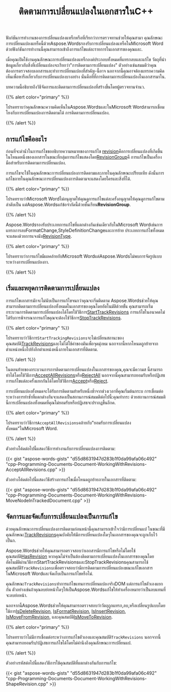 ﻿---
title: ติดตามการเปลี่ยนแปลงในเอกสารในC++
second_title: Aspose.WordsสำหรับC++
articleTitle: ติดตามการเปลี่ยนแปลงในเอกสาร
linktitle: ติดตามการเปลี่ยนแปลงในเอกสาร
description: "ติดตามการเปลี่ยนแปลงเนื้อหาและการจัดรูปแบบที่คุณหรือผู้อื่นโดยใช้C++ เข้าถึงการแก้ไขแต่ละรายการในเอกสารและใช้คุณสมบัติต่างๆกับพวกเขา."
type: docs
weight: 270
url: /th/cpp/track-changes-in-a-document/
---

ฟังก์ชันการทำงานของการเปลี่ยนแปลงแทร็กหรือที่เรียกว่าการตรวจทานช่วยให้คุณสามา คุณลักษณะการเปลี่ยนแปลงแทร็คนี้ด้วยAspose.Wordsรองรับการเปลี่ยนแปลงแทร็คในMicrosoft Word ด้วยฟังก์ชันการทำงานนี้คุณสามารถเข้าถึงการแก้ไขแต่ละรายการในเอกสารของคุณและ.

เมื่อคุณเปิดใช้งานคุณลักษณะการเปลี่ยนแปลงแทร็กองค์ประกอบทั้งหมดที่แทรกลบและแก้ไข วัตถุที่นำข้อมูลเกี่ยวกับสิ่งที่เปลี่ยนแปลงจะเรียกว่า"การติดตามการเปลี่ยนแปลง" ตัวอย่างเช่นสมมติว่าคุณต้องการตรวจสอบเอกสารและทำการเปลี่ยนแปลงที่สำคัญ-นี้อาจ นอกจากนี้คุณอาจต้องแทรกความคิดเห็นเพื่อหารือเกี่ยวกับการเปลี่ยนแปลงบางอย่าง นั่นคือที่ที่การติดตามการเปลี่ยนแปลงในเอกสารมาใน.

บทความนี้อธิบายถึงวิธีจัดการและติดตามการเปลี่ยนแปลงที่สร้างขึ้นโดยผู้ตรวจทานจำนว.

{{% alert color="primary" %}}

โปรดทราบว่าคุณลักษณะความคิดเห็นในAspose.WordsและในMicrosoft Wordสามารถเชื่อมโยงกับการเปลี่ยนแปลงการติดตามได้ การติดตามการเปลี่ยนแปลง.

{{% /alert %}}

## การแก้ไขคืออะไร

ก่อนที่จะดำน้ำในการแก้ไขขออธิบายความหมายของการแก้ไข [revision](https://reference.aspose.com/words/cpp/aspose.words/revision/)คือการเปลี่ยนแปลงที่เกิดขึ้นในโหนดหนึ่งของเอกสารในขณะที่กลุ่มการแก้ไขแสดงโดย[RevisionGroup](https://reference.aspose.com/words/cpp/aspose.words/revisiongroup/)คื การแก้ไขเป็นเครื่องมือสำหรับการติดตามการเปลี่ยนแปลง.

การแก้ไขจะใช้ในคุณลักษณะการเปลี่ยนแปลงการติดตามและภายในคุณลักษณะเปรียบเทีย ดังนั้นการแก้ไขภายในคุณลักษณะการเปลี่ยนแปลงการติดตามจะแสดงโดยใครและสิ่งที่ได้.

{{% alert color="primary" %}}

โปรดทราบว่าMicrosoft Wordไม่อนุญาตให้คุณดูการแก้ไขแต่ละครั้งอนุญาตให้คุณดูการแก้ไขตามลำดับเป็น แต่Aspose.Wordsแก้ข้อจำกัดนี้ด้วยชั้นเรียน**RevisionGroup**.

{{% /alert %}}

Aspose.Wordsรองรับประเภทการแก้ไขที่แตกต่างกันเช่นเดียวกับในMicrosoft Wordเช่นการแทรกการลบFormatChange,StyleDefinitionChangeและการย้าย ประเภทการแก้ไขทั้งหมดจะแสดงด้วยการแจงนับ[RevisionType](https://reference.aspose.com/words/cpp/aspose.words/revisiontype/).

{{% alert color="primary" %}}

โปรดทราบว่าการแก้ไขมีผลคล้ายกับMicrosoft Wordแต่Aspose.Wordsไม่พบการจัดรูปแบบระหว่างการเปลี่ยนแปลงกา.

{{% /alert %}}

## เริ่มและหยุดการติดตามการเปลี่ยนแปลง

การแก้ไขเอกสารมักจะไม่นับเป็นการแก้ไขจนกว่าคุณจะเริ่มติดตาม Aspose.Wordsช่วยให้คุณสามารถติดตามการเปลี่ยนแปลงทั้งหมดในเอกสารของคุณโดยอัตโนมัติด้วยขั้น คุณสามารถเริ่มกระบวนการติดตามการเปลี่ยนแปลงได้โดยใช้วิธีการ[StartTrackRevisions](https://reference.aspose.com/words/cpp/aspose.words/document/starttrackrevisions/) การแก้ไขในอนาคตไม่ได้รับการพิจารณาการแก้ไขคุณจะต้องใช้วิธีการ[StopTrackRevisions](https://reference.aspose.com/words/cpp/aspose.words/document/stoptrackrevisions/).

{{% alert color="primary" %}}

โปรดทราบว่าวิธีการ`StartTrackingRevisions`จะไม่เปลี่ยนสถานะของคุณสมบัติ[TrackRevisions](https://reference.aspose.com/words/cpp/aspose.words/document/set_trackrevisions/)และไม่ได้ใช้ค่าของมันเพื่อจุดมุ่งหม นอกจากนี้หากโหนดถูกย้ายจากตำแหน่งหนึ่งไปยังอีกตำแหน่งหนึ่งภายในเอกสารที่ติดตาม.

{{% /alert %}}

ในตอนท้ายของกระบวนการการติดตามการเปลี่ยนแปลงในเอกสารของคุณ,คุณจะมีความส นี้สามารถทำได้โดยใช้วิธีการ[AcceptAllRevisions](https://reference.aspose.com/words/cpp/aspose.words/document/acceptallrevisions/)หรือ[RejectAll](https://reference.aspose.com/words/cpp/aspose.words/revisioncollection/rejectall/) นอกจากนี้คุณสามารถยอมรับหรือปฏิเสธการแก้ไขแต่ละครั้งแยกกันได้โดยใช้วิธีการ[Accept](https://reference.aspose.com/words/cpp/aspose.words/revision/accept/)หรือ[Reject](https://reference.aspose.com/words/cpp/aspose.words/revision/reject/).

การเปลี่ยนแปลงทั้งหมดจะได้รับการติดตามสำหรับหนึ่งซ้ำจากช่วงเวลาที่คุณเริ่มต้นกระบ การเชื่อมต่อระหว่างการทำซ้ำที่แตกต่างกันจะแสดงเป็นสถานการณ์สมมติต่อไปนี้:คุณทำกระ ด้วยสถานการณ์สมมตินี้การเปลี่ยนแปลงทั้งหมดที่คุณไม่ยอมรับหรือปฏิเสธจะปรากฏขึ้นอีกค.

{{% alert color="primary" %}}

โปรดทราบว่าวิธีการ`AcceptAllRevisions`คล้ายกับ"ยอมรับการเปลี่ยนแปลงทั้งหมด"ในMicrosoft Word.

{{% /alert %}}

ตัวอย่างโค้ดต่อไปนี้แสดงวิธีการทำงานกับการเปลี่ยนแปลงการติดตาม:

{{< gist "aspose-words-gists" "d55d8631947d283b1f0da99afa06c492" "cpp-Programming-Documents-Document-WorkingWithRevisions-AcceptAllRevisions.cpp" >}}

ตัวอย่างโค้ดต่อไปนี้แสดงวิธีสร้างการแก้ไขเมื่อโหนดถูกย้ายภายในเอกสารที่ติดตาม:

{{< gist "aspose-words-gists" "d55d8631947d283b1f0da99afa06c492" "cpp-Programming-Documents-Document-WorkingWithRevisions-MoveNodeInTrackedDocument.cpp" >}}

## จัดการและจัดเก็บการเปลี่ยนแปลงเป็นการแก้ไข

ด้วยคุณลักษณะการเปลี่ยนแปลงการติดตามก่อนหน้านี้คุณสามารถเข้าใจว่ามีการเปลี่ยนแป ในขณะที่มีคุณลักษณะ[TrackRevisions](https://reference.aspose.com/words/cpp/aspose.words/document/get_trackrevisions/)คุณบังคับให้มีการเปลี่ยนแปลงใดๆในเอกสารของคุณจะถูกเก็บไว้เป็นก.

Aspose.Wordsช่วยให้คุณสามารถตรวจสอบว่าเอกสารมีการแก้ไขหรือไม่โดยใช้คุณสมบัติ[HasRevision](https://reference.aspose.com/words/cpp/aspose.words/document/get_hasrevisions/) หากคุณไม่จำเป็นต้องติดตามการเปลี่ยนแปลงในเอกสารของคุณโดยอัตโนมัติผ่านวิธีการStartTrackRevisionsและStopTrackRevisionsคุณสามารถใช้คุณสมบัติ`TrackRevisions`เพื่อตรวจสอบว่ามีการติดตามการเปลี่ยนแปลงขณะแก้ไขเอกสารในMicrosoft Wordและจัดเก็บเป็นการแก้ไขหรือไม่.

คุณลักษณะ`TrackRevisions`ทำการแก้ไขแทนการเปลี่ยนแปลงจริงDOM แต่การแก้ไขตัวเองแยกกัน ตัวอย่างเช่นถ้าคุณลบย่อหน้าใดๆให้เป็นAspose.Wordsแก้ไขให้ทำเครื่องหมายว่าเป็นลบแทนที่จะลบย่อหน้า.

นอกจากนี้Aspose.Wordsช่วยให้คุณสามารถตรวจสอบว่าวัตถุถูกแทรก,ลบ,หรือเปลี่ยนรูปแบบโดยใช้การ[IsDeleteRevision](https://reference.aspose.com/words/cpp/aspose.words/inline/get_isdeleterevision/), [IsFormatRevision](https://reference.aspose.com/words/cpp/aspose.words/inline/get_isformatrevision/), [IsInsertRevision](https://reference.aspose.com/words/cpp/aspose.words/inline/get_isinsertrevision/), [IsMoveFromRevision](https://reference.aspose.com/words/cpp/aspose.words/inline/get_isformatrevision/), และคุณสมบัติ[IsMoveToRevision](https://reference.aspose.com/words/cpp/aspose.words/inline/get_ismovetorevision/).

{{% alert color="primary" %}}

โปรดทราบว่าไม่มีการเชื่อมต่อระหว่างการแก้ไขตัวเองและคุณสมบัติ`TrackRevisions` นอกจากนี้คุณสามารถยอมรับ/ปฏิเสธการแก้ไขได้โดยไม่คำนึงถึงคุณลักษณะการเปลี่ยนแป.

{{% /alert %}}

ตัวอย่างรหัสต่อไปนี้แสดงวิธีการใช้คุณสมบัติที่แตกต่างกันกับการแก้ไข:

{{< gist "aspose-words-gists" "d55d8631947d283b1f0da99afa06c492" "cpp-Programming-Documents-Document-WorkingWithRevisions-ShapeRevision.cpp" >}}
